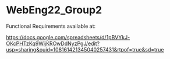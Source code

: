 # WebEng22_Group2

Functional Requirements available at:

https://docs.google.com/spreadsheets/d/1pBVYkJ-OKcPHTzKq9WijKROwDdNyzPgJ/edit?usp=sharing&ouid=108161421345040257431&rtpof=true&sd=true
